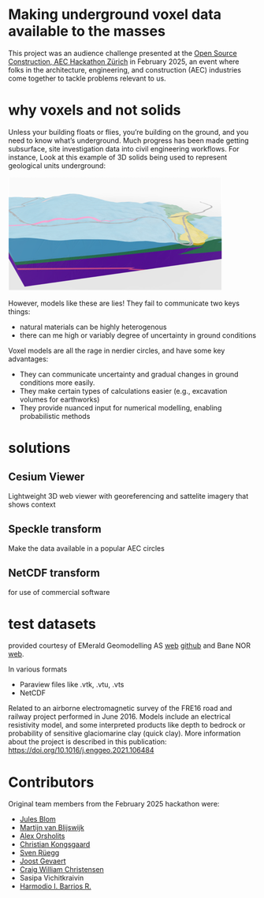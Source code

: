 # Making underground voxel data available to the masses

This project was an audience challenge presented at the 
[Open Source Construction, AEC Hackathon Zürich](https://opensource.construction/events/aec-hackathon-zurich-2025/)
in February 2025, an event where folks in the architecture, engineering, and construction (AEC) industries come together 
to tackle problems relevant to us. 

# why voxels and not solids
Unless your building floats or flies, you’re building on the ground, and you need to know what’s underground. 
Much progress has been made getting subsurface, site investigation data into civil engineering workflows. For instance,
Look at this example of 3D solids being used to represent geological units underground: 

![img.png](assets/example_solids_underground_model.png)

However, models like these are lies! They fail to communicate two keys things: 
- natural materials can be highly heterogenous
- there can me high or variably degree of uncertainty in ground conditions

Voxel models are all the rage in nerdier circles, and have some key advantages: 
- They can communicate uncertainty and gradual changes in ground conditions more easily. 
- They make certain types of calculations easier (e.g., excavation volumes for earthworks)
- They provide nuanced input for numerical modelling, enabling probabilistic methods


# solutions

## Cesium Viewer
Lightweight 3D web viewer with georeferencing and sattelite imagery that shows context

## Speckle transform 
Make the data available in a popular AEC circles

## NetCDF transform 
for use of commercial software


# test datasets
provided courtesy of EMerald Geomodelling AS [web](https://www.emerald-geomodelling.com/) 
[github](https://github.com/emerald-geomodelling) and Bane NOR [web](https://www.banenor.no/en/). 

In various formats 
- Paraview files like .vtk, .vtu, .vts
- NetCDF 

Related to an airborne electromagnetic survey of the FRE16 road and railway project performed in June 2016. 
Models include an electrical resistivity model, and some interpreted products like depth to bedrock or 
probability of sensitive glaciomarine clay (quick clay). More information about the project is described in
this publication: https://doi.org/10.1016/j.enggeo.2021.106484 

# Contributors
Original team members from the February 2025 hackathon were: 

- [Jules Blom](https://github.com/JulesBlm)
- [Martijn van Blijswijk](https://github.com/Martijn-van-Blijswijk)
- [Alex Orsholits](https://github.com/meh301)
- [Christian Kongsgaard](https://github.com/ocni-dtu)
- [Sven Rüegg](https://github.com/svenruegg)
- [Joost Gevaert](https://github.com/JoostGevaert)
- [Craig William Christensen](https://github.com/Duke-of-Lizard)
- Sasipa Vichitkraivin
- [Harmodio I. Barrios R.](https://www.linkedin.com/in/barriosrios/)


